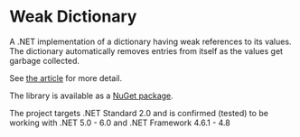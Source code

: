 # Weak Dictionary

A .NET implementation of a dictionary having weak references to its values. The dictionary automatically removes entries from itself as the values get garbage collected.

See [the article](https://dev.to/bhaeussermann/creating-a-weak-dictionary-in-net-1fo) for more detail.

The library is available as a [NuGet package](https://www.nuget.org/packages/BernhardHaus.Collections.WeakDictionary).

The project targets .NET Standard 2.0 and is confirmed (tested) to be working with .NET 5.0 - 6.0 and .NET Framework 4.6.1 - 4.8
